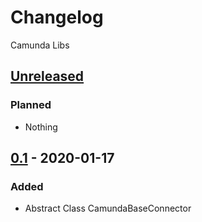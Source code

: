 # Changelog

Camunda Libs

## [Unreleased]

### Planned
- Nothing

## [0.1] - 2020-01-17

### Added
- Abstract Class CamundaBaseConnector

[unreleased]: https://gitlab.com/quancy-core/libs-camunda/-/tags/0.1
[0.1]: https://gitlab.com/quancy-core/libs-camunda/-/tags/0.1

